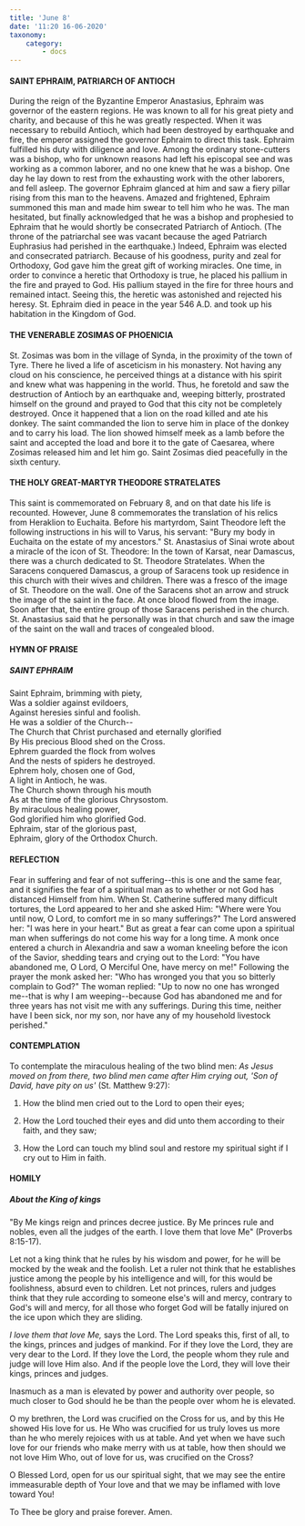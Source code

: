 ```yaml
---
title: 'June 8'
date: '11:20 16-06-2020'
taxonomy:
    category:
        - docs
---
```


#### SAINT EPHRAIM, PATRIARCH OF ANTIOCH

During the reign of the Byzantine Emperor Anastasius, Ephraim was governor of the eastern regions. He was known to all for his great piety and charity, and because of this he was greatly respected. When it was necessary to rebuild Antioch, which had been destroyed by earthquake and fire, the emperor assigned the governor Ephraim to direct this task. Ephraim fulfilled his duty with diligence and love. Among the ordinary stone-cutters was a bishop, who for unknown reasons had left his episcopal see and was working as a common laborer, and no one knew that he was a bishop. One day he lay down to rest from the exhausting work with the other laborers, and fell asleep. The governor Ephraim glanced at him and saw a fiery pillar rising from this man to the heavens. Amazed and frightened, Ephraim summoned this man and made him swear to tell him who he was. The man hesitated, but finally acknowledged that he was a bishop and prophesied to Ephraim that he would shortly be consecrated Patriarch of Antioch. (The throne of the patriarchal see was vacant because the aged Patriarch Euphrasius had perished in the earthquake.) Indeed, Ephraim was elected and consecrated patriarch. Because of his goodness, purity and zeal for Orthodoxy, God gave him the great gift of working miracles. One time, in order to convince a heretic that Orthodoxy is true, he placed his pallium in the fire and prayed to God. His pallium stayed in the fire for three hours and remained intact. Seeing this, the heretic was astonished and rejected his heresy. St. Ephraim died in peace in the year 546 A.D. and took up his habitation in the Kingdom of God.

#### THE VENERABLE ZOSIMAS OF PHOENICIA

St. Zosimas was bom in the village of Synda, in the proximity of the town of Tyre. There he lived a life of asceticism in his monastery. Not having any cloud on his conscience, he perceived things at a distance with his spirit and knew what was happening in the world. Thus, he foretold and saw the destruction of Antioch by an earthquake and, weeping bitterly, prostrated himself on the ground and prayed to God that this city not be completely destroyed. Once it happened that a lion on the road killed and ate his donkey. The saint commanded the lion to serve him in place of the donkey and to carry his load. The lion showed himself meek as a lamb before the saint and accepted the load and bore it to the gate of Caesarea, where Zosimas released him and let him go. Saint Zosimas died peacefully in the sixth century.

#### THE HOLY GREAT-MARTYR THEODORE STRATELATES

This saint is commemorated on February 8, and on that date his life is recounted. However, June 8 commemorates the translation of his relics from Heraklion to Euchaita. Before his martyrdom, Saint Theodore left the following instructions in his will to Varus, his servant: "Bury my body in Euchaita on the estate of my ancestors." St. Anastasius of Sinai wrote about a miracle of the icon of St. Theodore: In the town of Karsat, near Damascus, there was a church dedicated to St. Theodore Stratelates. When the Saracens conquered Damascus, a group of Saracens took up residence in this church with their wives and children. There was a fresco of the image of St. Theodore on the wall. One of the Saracens shot an arrow and struck the image of the saint in the face. At once blood flowed from the image. Soon after that, the entire group of those Saracens perished in the church. St. Anastasius said that he personally was in that church and saw the image of the saint on the wall and traces of congealed blood.


#### HYMN OF PRAISE
  
##### SAINT EPHRAIM

Saint Ephraim, brimming with piety,<br/>
Was a soldier against evildoers,<br/>
Against heresies sinful and foolish.<br/>
He was a soldier of the Church--<br/>
The Church that Christ purchased and eternally glorified<br/>
By His precious Blood shed on the Cross.<br/>
Ephrem guarded the flock from wolves<br/>
And the nests of spiders he destroyed.<br/>
Ephrem holy, chosen one of God,<br/>
A light in Antioch, he was.<br/>
The Church shown through his mouth<br/>
As at the time of the glorious Chrysostom.<br/>
By miraculous healing power,<br/>
God glorified him who glorified God.<br/>
Ephraim, star of the glorious past,<br/>
Ephraim, glory of the Orthodox Church.<br/>
 
#### REFLECTION

Fear in suffering and fear of not suffering--this is one and the same fear, and it signifies the fear of a spiritual man as to whether or not God has distanced Himself from him. When St. Catherine suffered many difficult tortures, the Lord appeared to her and she asked Him: "Where were You until now, O Lord, to comfort me in so many sufferings?" The Lord answered her: "I was here in your heart." But as great a fear can come upon a spiritual man when sufferings do not come his way for a long time. A monk once entered a church in Alexandria and saw a woman kneeling before the icon of the Savior, shedding tears and crying out to the Lord: "You have abandoned me, O Lord, O Merciful One, have mercy on me!" Following the prayer the monk asked her: "Who has wronged you that you so bitterly complain to God?" The woman replied: "Up to now no one has wronged me--that is why I am weeping--because God has abandoned me and for three years has not visit me with any sufferings. During this time, neither have I been sick, nor my son, nor have any of my household livestock perished."


#### CONTEMPLATION


To contemplate the miraculous healing of the two blind men: *As Jesus moved on from there, two blind men came after Him crying out, 'Son of David, have pity on us'* (St. Matthew 9:27):

1.  How the blind men cried out to the Lord to open their eyes;

1.  How the Lord touched their eyes and did unto them according to their faith, and they saw;

1.  How the Lord can touch my blind soul and restore my spiritual sight if I cry out to Him in faith.


#### HOMILY


##### About the King of kings

"By Me kings reign and princes decree justice. By Me princes rule and nobles, even all the judges of the earth. I love them that love Me" (Proverbs 8:15-17).

Let not a king think that he rules by his wisdom and power, for he will be mocked by the weak and the foolish. Let a ruler not think that he establishes justice among the people by his intelligence and will, for this would be foolishness, absurd even to children. Let not princes, rulers and judges think that they rule according to someone else's will and mercy, contrary to God's will and mercy, for all those who forget God will be fatally injured on the ice upon which they are sliding. 

*I love them that love Me,* says the Lord. The Lord speaks this, first of all, to the kings, princes and judges of mankind. For if they love the Lord, they are very dear to the Lord. If they love the Lord, the people whom they rule and judge will love Him also. And if the people love the Lord, they will love their kings, princes and judges.

Inasmuch as a man is elevated by power and authority over people, so much closer to God should he be than the people over whom he is elevated.

O my brethren, the Lord was crucified on the Cross for us, and by this He showed His love for us. He Who was crucified for us truly loves us more than he who merely rejoices with us at table. And yet when we have such love for our friends who make merry with us at table, how then should we not love Him Who, out of love for us, was crucified on the Cross?

O Blessed Lord, open for us our spiritual sight, that we may see the entire immeasurable depth of Your love and that we may be inflamed with love toward You!

To Thee be glory and praise forever. Amen. 
